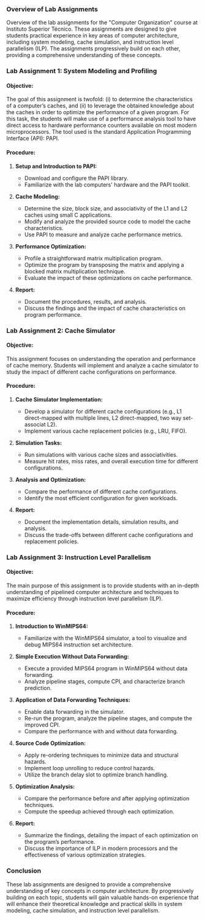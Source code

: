 ### Overview of Lab Assignments

Overview of the lab assignments for the "Computer Organization" course at Instituto Superior Técnico. These assignments are designed to give students practical experience in key areas of computer architecture, including system modeling, cache simulation, and instruction level parallelism (ILP). The assignments progressively build on each other, providing a comprehensive understanding of these concepts.

### Lab Assignment 1: System Modeling and Profiling

#### Objective:
The goal of this assignment is twofold: (i) to determine the characteristics of a computer’s caches, and (ii) to leverage the obtained knowledge about the caches in order to optimize the performance of a given program. For this task, the students will make use of a performance analysis tool to have direct access to hardware performance counters available on most modern microprocessors. The tool used is the standard Application Programming Interface (API): PAPI.

#### Procedure:
1. **Setup and Introduction to PAPI:**
   - Download and configure the PAPI library.
   - Familiarize with the lab computers' hardware and the PAPI toolkit.

2. **Cache Modeling:**
   - Determine the size, block size, and associativity of the L1 and L2 caches using small C applications.
   - Modify and analyze the provided source code to model the cache characteristics.
   - Use PAPI to measure and analyze cache performance metrics.

3. **Performance Optimization:**
   - Profile a straightforward matrix multiplication program.
   - Optimize the program by transposing the matrix and applying a blocked matrix multiplication technique.
   - Evaluate the impact of these optimizations on cache performance.

4. **Report:**
   - Document the procedures, results, and analysis.
   - Discuss the findings and the impact of cache characteristics on program performance.

### Lab Assignment 2: Cache Simulator

#### Objective:
This assignment focuses on understanding the operation and performance of cache memory. Students will implement and analyze a cache simulator to study the impact of different cache configurations on performance.

#### Procedure:
1. **Cache Simulator Implementation:**
   - Develop a simulator for different cache configurations (e.g., L1 direct-mapped with multiple lines, L2 direct-mapped, two way set-associat L2).
   - Implement various cache replacement policies (e.g., LRU, FIFO).

2. **Simulation Tasks:**
   - Run simulations with various cache sizes and associativities.
   - Measure hit rates, miss rates, and overall execution time for different configurations.

3. **Analysis and Optimization:**
   - Compare the performance of different cache configurations.
   - Identify the most efficient configuration for given workloads.

4. **Report:**
   - Document the implementation details, simulation results, and analysis.
   - Discuss the trade-offs between different cache configurations and replacement policies.

### Lab Assignment 3: Instruction Level Parallelism

#### Objective:
The main purpose of this assignment is to provide students with an in-depth understanding of pipelined computer architecture and techniques to maximize efficiency through instruction level parallelism (ILP).

#### Procedure:
1. **Introduction to WinMIPS64:**
   - Familiarize with the WinMIPS64 simulator, a tool to visualize and debug MIPS64 instruction set architecture.

2. **Simple Execution Without Data Forwarding:**
   - Execute a provided MIPS64 program in WinMIPS64 without data forwarding.
   - Analyze pipeline stages, compute CPI, and characterize branch prediction.

3. **Application of Data Forwarding Techniques:**
   - Enable data forwarding in the simulator.
   - Re-run the program, analyze the pipeline stages, and compute the improved CPI.
   - Compare the performance with and without data forwarding.

4. **Source Code Optimization:**
   - Apply re-ordering techniques to minimize data and structural hazards.
   - Implement loop unrolling to reduce control hazards.
   - Utilize the branch delay slot to optimize branch handling.

5. **Optimization Analysis:**
   - Compare the performance before and after applying optimization techniques.
   - Compute the speedup achieved through each optimization.

6. **Report:**
   - Summarize the findings, detailing the impact of each optimization on the program’s performance.
   - Discuss the importance of ILP in modern processors and the effectiveness of various optimization strategies.

### Conclusion

These lab assignments are designed to provide a comprehensive understanding of key concepts in computer architecture. By progressively building on each topic, students will gain valuable hands-on experience that will enhance their theoretical knowledge and practical skills in system modeling, cache simulation, and instruction level parallelism.